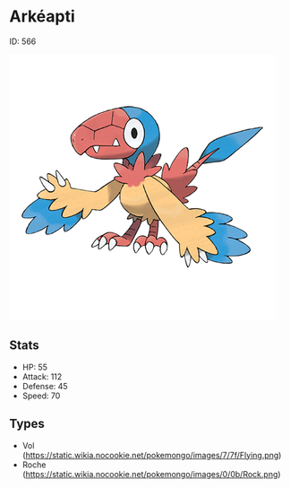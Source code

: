 # Arkéapti


ID: 566

![](https://raw.githubusercontent.com/PokeAPI/sprites/master/sprites/pokemon/other/official-artwork/566.png "Arkéapti")

## Stats


 - HP: 55
 - Attack: 112
 - Defense: 45
 - Speed: 70

## Types


 - Vol (https://static.wikia.nocookie.net/pokemongo/images/7/7f/Flying.png)
 - Roche (https://static.wikia.nocookie.net/pokemongo/images/0/0b/Rock.png)
